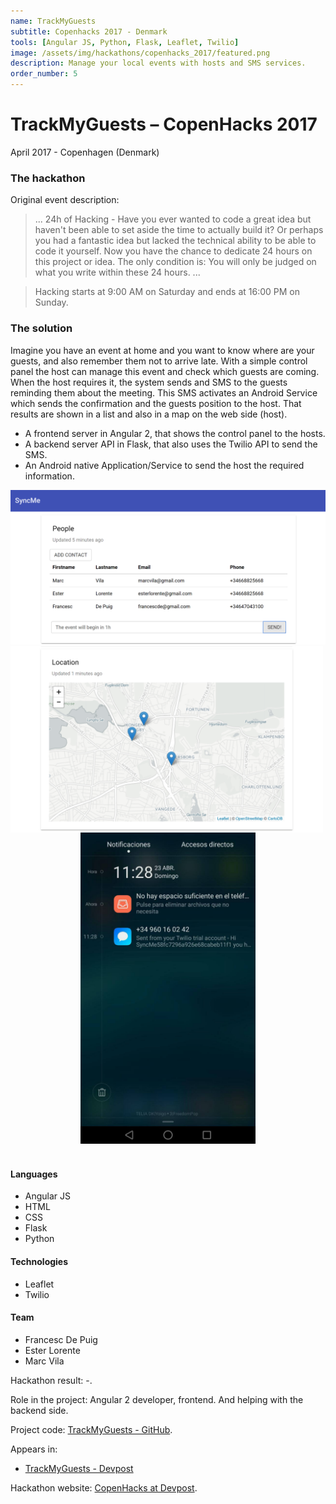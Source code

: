 ```yaml
---
name: TrackMyGuests
subtitle: Copenhacks 2017 - Denmark
tools: [Angular JS, Python, Flask, Leaflet, Twilio]
image: /assets/img/hackathons/copenhacks_2017/featured.png
description: Manage your local events with hosts and SMS services.
order_number: 5
---
```


# TrackMyGuests – CopenHacks 2017

April 2017 - Copenhagen (Denmark)

### The hackathon

Original event description:

> ... 24h of Hacking - Have you ever wanted to code a great idea but haven't been able to set aside
> the time to actually build it? Or perhaps you had a fantastic idea but lacked the technical ability
> to be able to code it yourself. Now you have the chance to dedicate 24 hours on this project or idea.
> The only condition is: You will only be judged on what you write within these 24 hours. ...

> Hacking starts at 9:00 AM on Saturday and ends at 16:00 PM on Sunday.

### The solution

Imagine you have an event at home and you want to know where are your guests, and also remember them
not to arrive late. With a simple control panel the host can manage this event and check which guests
are coming. When the host requires it, the system sends and SMS to the guests reminding them about the
meeting. This SMS activates an Android Service which sends the confirmation and the guests position to
the host. That results are shown in a list and also in a map on the web side (host).

- A frontend server in Angular 2, that shows the control panel to the hosts.
- A backend server API in Flask, that also uses the Twilio API to send the SMS.
- An Android native Application/Service to send the host the required information.

<img src="/assets/img/hackathons/copenhacks_2017/screen1.png" width="800"/>
<br>

<div style="text-align: center;">
<img style="margin: 0 !important; float: left" src="/assets/img/hackathons/copenhacks_2017/screen2.png" width="500"/>
<img style="margin: 0 !important; display: inline" src="/assets/img/hackathons/copenhacks_2017/screen3.jpg" width="280"/>
</div>
<br>

#### Languages

- Angular JS
- HTML
- CSS
- Flask
- Python

#### Technologies

- Leaflet
- Twilio

#### Team

- Francesc De Puig
- Ester Lorente
- Marc Vila

Hackathon result: -.

Role in the project: Angular 2 developer, frontend. And helping with the backend side.

Project code: [TrackMyGuests - GitHub](https://github.com/elorenteg/copenhacks17).

Appears in:

- [TrackMyGuests - Devpost](https://devpost.com/software/trackmyguests/)

Hackathon website: [CopenHacks at Devpost](https://copenhacks.devpost.com/).
